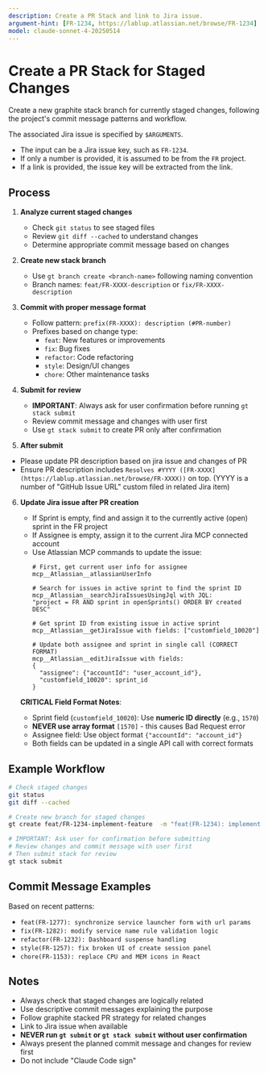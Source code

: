 ```yaml
---
description: Create a PR Stack and link to Jira issue.
argument-hint: [FR-1234, https://lablup.atlassian.net/browse/FR-1234]
model: claude-sonnet-4-20250514
---
```


# Create a PR Stack for Staged Changes

Create a new graphite stack branch for currently staged changes, following the project's commit message patterns and workflow.

The associated Jira issue is specified by `$ARGUMENTS`.

- The input can be a Jira issue key, such as `FR-1234`.
- If only a number is provided, it is assumed to be from the `FR` project.
- If a link is provided, the issue key will be extracted from the link.

## Process

1. **Analyze current staged changes**
   - Check `git status` to see staged files
   - Review `git diff --cached` to understand changes
   - Determine appropriate commit message based on changes

2. **Create new stack branch**
   - Use `gt branch create <branch-name>` following naming convention
   - Branch names: `feat/FR-XXXX-description` or `fix/FR-XXXX-description`

3. **Commit with proper message format**
   - Follow pattern: `prefix(FR-XXXX): description (#PR-number)`
   - Prefixes based on change type:
     - `feat`: New features or improvements
     - `fix`: Bug fixes  
     - `refactor`: Code refactoring
     - `style`: Design/UI changes
     - `chore`: Other maintenance tasks

4. **Submit for review**
   - **IMPORTANT**: Always ask for user confirmation before running `gt stack submit`
   - Review commit message and changes with user first
   - Use `gt stack submit` to create PR only after confirmation

5. **After submit**
- Please update PR description based on jira issue and changes of PR
- Ensure PR description includes `Resolves #YYYY ([FR-XXXX](https://lablup.atlassian.net/browse/FR-XXXX))` on top. (YYYY is a number of "GitHub Issue URL" custom filed in related Jira item)

6. **Update Jira issue after PR creation**
   - If Sprint is empty, find and assign it to the currently active (open) sprint in the FR project
   - If Assignee is empty, assign it to the current Jira MCP connected account
   - Use Atlassian MCP commands to update the issue:
     ```
     # First, get current user info for assignee
     mcp__Atlassian__atlassianUserInfo
     
     # Search for issues in active sprint to find the sprint ID
     mcp__Atlassian__searchJiraIssuesUsingJql with JQL:
     "project = FR AND sprint in openSprints() ORDER BY created DESC"
     
     # Get sprint ID from existing issue in active sprint
     mcp__Atlassian__getJiraIssue with fields: ["customfield_10020"]
     
     # Update both assignee and sprint in single call (CORRECT FORMAT)
     mcp__Atlassian__editJiraIssue with fields:
     {
       "assignee": {"accountId": "user_account_id"},
       "customfield_10020": sprint_id
     }
     ```

   **CRITICAL Field Format Notes**:
   - Sprint field (`customfield_10020`): Use **numeric ID directly** (e.g., `1570`)
   - **NEVER use array format** `[1570]` - this causes Bad Request error
   - Assignee field: Use object format `{"accountId": "account_id"}`
   - Both fields can be updated in a single API call with correct formats

## Example Workflow
```bash
# Check staged changes
git status
git diff --cached

# Create new branch for staged changes
gt create feat/FR-1234-implement-feature  -m "feat(FR-1234): implement new feature functionality"

# IMPORTANT: Ask user for confirmation before submitting
# Review changes and commit message with user first
# Then submit stack for review
gt stack submit
```

## Commit Message Examples
Based on recent patterns:
- `feat(FR-1277): synchronize service launcher form with url params`
- `fix(FR-1282): modify service name rule validation logic`
- `refactor(FR-1232): Dashboard suspense handling`
- `style(FR-1257): fix broken UI of create session panel`
- `chore(FR-1153): replace CPU and MEM icons in React`

## Notes
- Always check that staged changes are logically related
- Use descriptive commit messages explaining the purpose
- Follow graphite stacked PR strategy for related changes
- Link to Jira issue when available
- **NEVER run `gt submit` or `gt stack submit` without user confirmation**
- Always present the planned commit message and changes for review first
- Do not include "Claude Code sign"